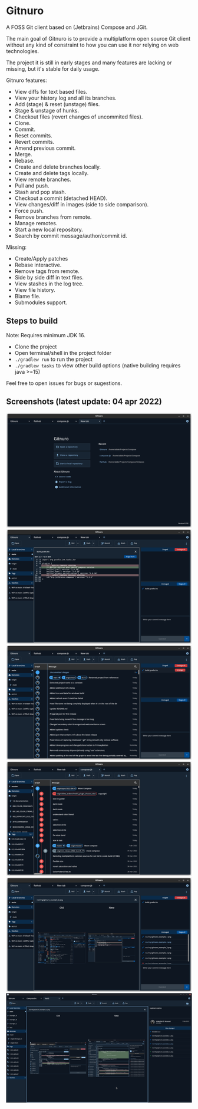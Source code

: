# Gitnuro

A FOSS Git client based on (Jetbrains) Compose and JGit.

The main goal of Gitnuro is to provide a multiplatform open source Git client without any kind of constraint to how you
can use it nor relying on web technologies.

The project it is still in early stages and many features are lacking or missing, but it's stable for daily usage.

Gitnuro features:

- View diffs for text based files.
- View your history log and all its branches.
- Add (stage) & reset (unstage) files.
- Stage & unstage of hunks.
- Checkout files (revert changes of uncommited files).
- Clone.
- Commit.
- Reset commits.
- Revert commits.
- Amend previous commit.
- Merge.
- Rebase.
- Create and delete branches locally.
- Create and delete tags locally.
- View remote branches.
- Pull and push.
- Stash and pop stash.
- Checkout a commit (detached HEAD).
- View changes/diff in images (side to side comparison).
- Force push.
- Remove branches from remote.
- Manage remotes.
- Start a new local repository.
- Search by commit message/author/commit id.

Missing:

- Create/Apply patches
- Rebase interactive.
- Remove tags from remote.
- Side by side diff in text files.
- View stashes in the log tree.
- View file history.
- Blame file.
- Submodules support.


## Steps to build

Note: Requires minimum JDK 16.

- Clone the project
- Open terminal/shell in the project folder
- `./gradlew run` to run the project
- `./gradlew tasks` to view other build options (native building requires java >=15)

Feel free to open issues for bugs or sugestions.

## Screenshots (latest update: 04 apr 2022)

![Example 1](/res/img/gitnuro_example_1.png)
![Example 2](/res/img/gitnuro_example_2.png)
![Example 3](/res/img/gitnuro_example_3.png)
![Example 4](/res/img/gitnuro_example_4.png)
![Example 5](/res/img/gitnuro_example_5.png)
![Example 6](/res/img/gitnuro_example_6.png)
